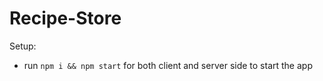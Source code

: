 # Recipe-Store



Setup:
- run ```npm i && npm start``` for both client and server side to start the app

